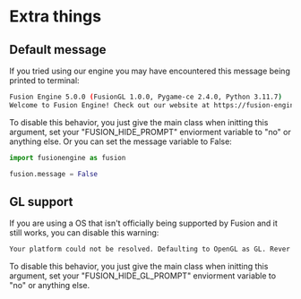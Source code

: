 # Extra things

## Default message
If you tried using our engine you may have encountered this message being printed to terminal:

```bash
Fusion Engine 5.0.0 (FusionGL 1.0.0, Pygame-ce 2.4.0, Python 3.11.7)
Welcome to Fusion Engine! Check out our website at https://fusion-engine.tech/
```

To disable this behavior, you just give the main class when initting this argument, set your "FUSION_HIDE_PROMPT" enviorment variable to "no" or anything else.
Or you can set the message variable to False:
```python
import fusionengine as fusion

fusion.message = False
```

## GL support
If you are using a OS that isn't officially being supported by Fusion and it still works, you can disable this warning:
```bash
Your platform could not be resolved. Defaulting to OpenGL as GL. Rever to the documentation to learn about how to remove this warning.
```
To disable this behavior, you just give the main class when initting this argument, set your "FUSION_HIDE_GL_PROMPT" enviorment variable to "no" or anything else.
